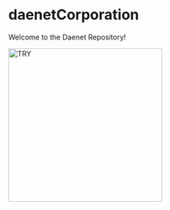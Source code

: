 # daenetCorporation
Welcome to the Daenet Repository!

<img width="305" alt="TRY " src="https://user-images.githubusercontent.com/44580961/155300091-cd1bebea-2979-4948-8a7e-5579902d37d7.png">
